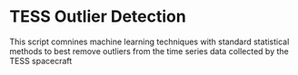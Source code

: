 # TESS Outlier Detection
This script comnines machine learning techniques with standard statistical methods to best remove outliers from the time series data collected by the TESS spacecraft
